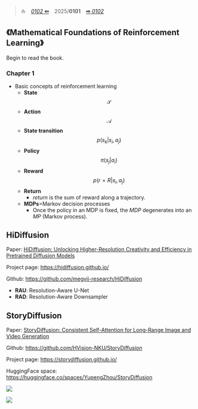 
>:sailboat: &ensp; [*0102* **&#x21e6;**](0102.md) &ensp; 2025/**0101** &ensp; [**&#x21e8;** *0102*](0102.md)


## 《Mathematical Foundations of Reinforcement Learning》

Begin to read the book.

### Chapter 1

* Basic concepts of reinforcement learning
    * **State**
        $$\mathcal{S}$$
    * **Action**
        $$\mathcal{A}$$
    * **State transition**
        $$
        p(s_k|s_i, a_j)
        $$
    * **Policy**
        $$
        \pi(s_j|a_i)
        $$
    * **Reward**
        $$
        p(r=R|s_i,a_j)
        $$
    * **Return**
        * *return* is the sum of reward along a trajectory.
    * **MDPs**=Markov decision processes
        *  Once the policy in an MDP is fixed, the *MDP* degenerates into an *MP* (Markov process).


## HiDiffusion

Paper: [HiDiffusion: Unlocking Higher-Resolution Creativity and Efficiency in Pretrained Diffusion Models](https://arxiv.org/pdf/2311.17528)

Project page: https://hidiffusion.github.io/

Github: https://github.com/megvii-research/HiDiffusion

* **RAU**: Resolution-Aware U-Net
* **RAD**: Resolution-Aware Downsampler


## StoryDiffusion

Paper: [StoryDiffusion: Consistent Self-Attention for Long-Range Image and Video Generation](https://arxiv.org/pdf/2405.01434)

Github: https://github.com/HVision-NKU/StoryDiffusion

Project page: https://storydiffusion.github.io/

HuggingFace space: https://huggingface.co/spaces/YupengZhou/StoryDiffusion

![](https://storydiffusion.github.io/MagicStory_files/structure0.jpg)

![](https://storydiffusion.github.io/MagicStory_files/structure1.jpg)

